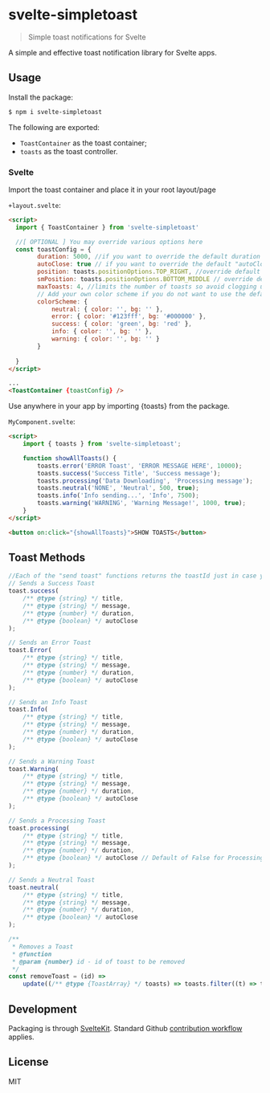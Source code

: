 # svelte-simpletoast

> Simple toast notifications for Svelte

A simple and effective toast notification library for Svelte apps.

## Usage

Install the package:

```bash
$ npm i svelte-simpletoast
```

The following are exported:

- `ToastContainer` as the toast container;
- `toasts` as the toast controller.

### Svelte

Import the toast container and place it in your root layout/page

`+layout.svelte`:

<!-- prettier-ignore -->
```html
<script>
  import { ToastContainer } from 'svelte-simpletoast'

  //[ OPTIONAL ] You may override various options here 
  const toastConfig = {
        duration: 5000, //if you want to override the default duration
		autoClose: true // if you want to override the default "autoClose" boolean
		position: toasts.positionOptions.TOP_RIGHT, //override default for positioning of Toasts (>640px)
		smPosition: toasts.positionOptions.BOTTOM_MIDDLE // override default for positioning of Toasts (<640px screen size) - Recommended BOTTOM
		maxToasts: 4, //limits the number of toasts so avoid clogging up the screen.
		// Add your own color scheme if you do not want to use the default colours.
		colorScheme: {
			neutral: { color: '', bg: '' },
			error: { color: '#123fff', bg: '#000000' },
			success: { color: 'green', bg: 'red' },
			info: { color: '', bg: '' },
			warning: { color: '', bg: '' }
		}
		
  }
</script>

...
<ToastContainer {toastConfig} />
```

Use anywhere in your app by importing {toasts} from the package.

`MyComponent.svelte`:

```html
<script>
	import { toasts } from 'svelte-simpletoast';

	function showAllToasts() {
		toasts.error('ERROR Toast', 'ERROR MESSAGE HERE', 10000);
		toasts.success('Success Title', 'Success message');
		toasts.processing('Data Downloading', 'Processing message');
		toasts.neutral('NONE', 'Neutral', 500, true);
		toasts.info('Info sending...', 'Info', 7500);
		toasts.warning('WARNING', 'Warning Message!', 1000, true);
	}
</script>

<button on:click="{showAllToasts}">SHOW TOASTS</button>
```

## Toast Methods

```js
//Each of the "send toast" functions returns the toastId just in case you want to remove the toast manually via removeToast(id)
// Sends a Success Toast
toast.success(
	/** @type {string} */ title,
	/** @type {string} */ message,
	/** @type {number} */ duration,
	/** @type {boolean} */ autoClose
);

// Sends an Error Toast
toast.Error(
	/** @type {string} */ title,
	/** @type {string} */ message,
	/** @type {number} */ duration,
	/** @type {boolean} */ autoClose
);

// Sends an Info Toast
toast.Info(
	/** @type {string} */ title,
	/** @type {string} */ message,
	/** @type {number} */ duration,
	/** @type {boolean} */ autoClose
);

// Sends a Warning Toast
toast.Warning(
	/** @type {string} */ title,
	/** @type {string} */ message,
	/** @type {number} */ duration,
	/** @type {boolean} */ autoClose
);

// Sends a Processing Toast
toast.processing(
	/** @type {string} */ title,
	/** @type {string} */ message,
	/** @type {number} */ duration,
	/** @type {boolean} */ autoClose // Default of False for Processing as you would be expected to close upon completion of whatever function you are running.
);

// Sends a Neutral Toast
toast.neutral(
	/** @type {string} */ title,
	/** @type {string} */ message,
	/** @type {number} */ duration,
	/** @type {boolean} */ autoClose
);

/**
 * Removes a Toast
 * @function
 * @param {number} id - id of toast to be removed
 */
const removeToast = (id) =>
	update((/** @type {ToastArray} */ toasts) => toasts.filter((t) => t.id !== id));
```

## Development

Packaging is through [SvelteKit](https://kit.svelte.dev/docs/packaging). Standard Github
[contribution workflow](https://docs.github.com/en/get-started/quickstart/contributing-to-projects)
applies.

## License

MIT
